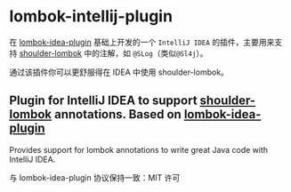 lombok-intellij-plugin
======================

在 [lombok-idea-plugin](https://github.com/mplushnikov/lombok-intellij-plugin) 基础上开发的一个 `IntelliJ IDEA` 的插件，主要用来支持 [shoulder-lombok](https://gitee.com/ChinaLym/shoulder-lombok) 中的注解，如 `@SLog`（类似`@Sl4j`）。

通过该插件你可以更舒服得在 IDEA 中使用 shoulder-lombok。

## Plugin for IntelliJ IDEA to support [shoulder-lombok](https://gitee.com/ChinaLym/shoulder-lombok) annotations. Based on [lombok-idea-plugin](https://github.com/mplushnikov/lombok-intellij-plugin)

Provides support for lombok annotations to write great Java code with IntelliJ IDEA.


与 lombok-idea-plugin 协议保持一致：MIT 许可

